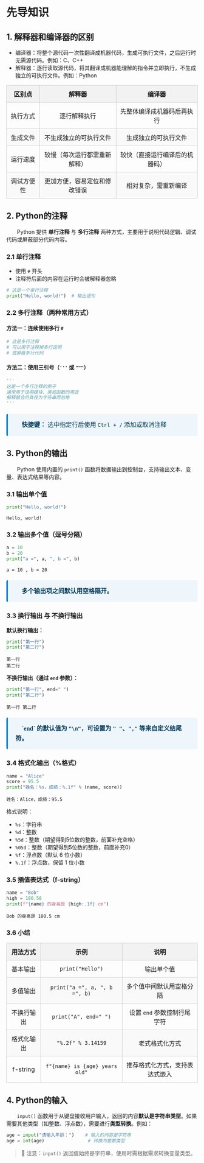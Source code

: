 # 先导知识
## 1. 解释器和编译器的区别
- 编译器：将整个源代码一次性翻译成机器代码，生成可执行文件，之后运行时无需源代码。例如：C、C++
- 解释器：逐行读取源代码，将其翻译成机器能理解的指令并立即执行，不生成独立的可执行文件。例如：Python

<div align="center">
  <table style="border-collapse: collapse; width: 100%; text-align: center; font-size: 16px;">
    <thead>
      <tr style="background-color: #f2f2f2;">
        <th style="border: 1px solid #ccc; padding: 10px;">区别点</th>
        <th style="border: 1px solid #ccc; padding: 10px;">解释器</th>
        <th style="border: 1px solid #ccc; padding: 10px;">编译器</th>
      </tr>
    </thead>
    <tbody>
      <tr>
        <td style="border: 1px solid #ccc; padding: 10px;">执行方式</td>
        <td style="border: 1px solid #ccc; padding: 10px;">逐行解释执行</td>
        <td style="border: 1px solid #ccc; padding: 10px;">先整体编译成机器码后再执行</td>
      </tr>
      <tr style="background-color: #f9f9f9;">
        <td style="border: 1px solid #ccc; padding: 10px;">生成文件</td>
        <td style="border: 1px solid #ccc; padding: 10px;">不生成独立的可执行文件</td>
        <td style="border: 1px solid #ccc; padding: 10px;">生成独立的可执行文件</td>
      </tr>
      <tr>
        <td style="border: 1px solid #ccc; padding: 10px;">运行速度</td>
        <td style="border: 1px solid #ccc; padding: 10px;">较慢（每次运行都需重新解释）</td>
        <td style="border: 1px solid #ccc; padding: 10px;">较快（直接运行编译后的机器码）</td>
      </tr>
      <tr style="background-color: #f9f9f9;">
        <td style="border: 1px solid #ccc; padding: 10px;">调试方便性</td>
        <td style="border: 1px solid #ccc; padding: 10px;">更加方便，容易定位和修改错误</td>
        <td style="border: 1px solid #ccc; padding: 10px;">相对复杂，需重新编译</td>
      </tr>
    </tbody>
  </table>
</div>

## 2. Python的注释

&emsp;&emsp;Python 提供 **单行注释** 与 **多行注释** 两种方式，主要用于说明代码逻辑、调试代码或屏蔽部分代码内容。

### 2.1 单行注释

* 使用 `#` 开头
* 注释符后面的内容在运行时会被解释器忽略

```python
# 这是一个单行注释
print("Hello, world!")  # 输出语句
```

### 2.2 多行注释（两种常用方式）

#### 方法一：连续使用多行 `#`

```python
# 这是多行注释
# 可以用于注释掉多行说明
# 或屏蔽多行代码
```

#### 方法二：使用三引号（`'''` 或 `"""`）

```python
'''
这是一个多行注释的例子
通常用于说明模块、类或函数的用途
解释器会将其视为字符串而忽略
'''
```

<div style="
  border-left: 4px solid #007acc;
  background-color: #eef6fb;
  padding: 16px 20px;
  margin: 20px 0;
  color: #003b5c;
  font-family: 'Times New Roman', serif;
  font-size: 16px;
  line-height: 1.6;
  border-radius: 4px;
">
  <strong>📌 快捷键：</strong> 选中指定行后使用 <code>Ctrl + /</code> 添加或取消注释
</div>

## 3. Python的输出

&emsp;&emsp;Python 使用内置的 `print()` 函数将数据输出到控制台，支持输出文本、变量、表达式结果等内容。

### 3.1 输出单个值

```python
print("Hello, world!")
```
```
Hello, world!
```


### 3.2 输出多个值（逗号分隔）

```python
a = 10
b = 20
print("a =", a, ", b =", b)
```
```
a = 10 , b = 20
```
<div style="
  border-left: 4px solid #007acc;
  background-color: #eef6fb;
  padding: 16px 20px;
  margin: 20px 0;
  color: #003b5c;
  font-family: 'Times New Roman', serif;
  font-size: 16px;
  line-height: 1.6;
  border-radius: 4px;
">
  <strong>📌 多个输出项之间默认用空格隔开。</strong>
</div>


### 3.3 换行输出 与 不换行输出

**默认换行输出：**

```python
print("第一行")
print("第二行")
```
```
第一行
第二行
```

**不换行输出（通过 `end` 参数）：**

```python
print("第一行", end=" ")
print("第二行")
```
```
第一行 第二行
```
<div style="
  border-left: 4px solid #007acc;
  background-color: #eef6fb;
  padding: 16px 20px;
  margin: 20px 0;
  color: #003b5c;
  font-family: 'Times New Roman', serif;
  font-size: 16px;
  line-height: 1.6;
  border-radius: 4px;
">
  <strong>📌 `end` 的默认值为 <code>"\n"</code>，可设置为 <code>" "</code>、<code>","</code> 等来自定义结尾符。</strong>
</div>


### 3.4 格式化输出（%格式）

```python
name = "Alice"
score = 95.5
print("姓名：%s，成绩：%.1f" % (name, score))
```
```
姓名：Alice，成绩：95.5
```

格式说明：

* `%s`：字符串
* `%d`：整数
* `%5d`：整数（期望得到5位数的整数，前面补充空格）
* `%05d`：整数（期望得到5位数的整数，前面补充0）
* `%f`：浮点数（默认 6 位小数）
* `%.1f`：浮点数，保留 1 位小数

### 3.5 插值表达式（f-string）

```python
name = "Bob"
high = 180.58
print(f"{name} 的身高是 {high:.1f} cm")
```
```
Bob 的身高是 180.5 cm
```


### 3.6 小结

<div align="center">
  <table style="border-collapse: collapse; width: 100%; text-align: center; font-size: 16px;">
    <thead>
      <tr style="background-color: #f2f2f2;">
        <th style="border: 1px solid #ccc; padding: 10px;">用法方式</th>
        <th style="border: 1px solid #ccc; padding: 10px;">示例</th>
        <th style="border: 1px solid #ccc; padding: 10px;">说明</th>
      </tr>
    </thead>
    <tbody>
      <tr>
        <td style="border: 1px solid #ccc; padding: 10px;">基本输出</td>
        <td style="border: 1px solid #ccc; padding: 10px;"><code>print("Hello")</code></td>
        <td style="border: 1px solid #ccc; padding: 10px;">输出单个值</td>
      </tr>
      <tr style="background-color: #f9f9f9;">
        <td style="border: 1px solid #ccc; padding: 10px;">多值输出</td>
        <td style="border: 1px solid #ccc; padding: 10px;"><code>print("a =", a, ", b =", b)</code></td>
        <td style="border: 1px solid #ccc; padding: 10px;">多个值中间默认用空格分隔</td>
      </tr>
      <tr>
        <td style="border: 1px solid #ccc; padding: 10px;">不换行输出</td>
        <td style="border: 1px solid #ccc; padding: 10px;"><code>print("A", end=" ")</code></td>
        <td style="border: 1px solid #ccc; padding: 10px;">设置 <code>end</code> 参数控制行尾字符</td>
      </tr>
      <tr style="background-color: #f9f9f9;">
        <td style="border: 1px solid #ccc; padding: 10px;">格式化输出</td>
        <td style="border: 1px solid #ccc; padding: 10px;"><code>"%.2f" % 3.14159</code></td>
        <td style="border: 1px solid #ccc; padding: 10px;">老式格式化方式</td>
      </tr>
      <tr>
        <td style="border: 1px solid #ccc; padding: 10px;">f-string</td>
        <td style="border: 1px solid #ccc; padding: 10px;"><code>f"{name} is {age} years old"</code></td>
        <td style="border: 1px solid #ccc; padding: 10px;">推荐格式化方式，支持表达式嵌入</td>
      </tr>
    </tbody>
  </table>
</div>

## 4. Python的输入

&emsp;&emsp;`input()` 函数用于从键盘接收用户输入，返回的内容**默认是字符串类型**。如果需要其他类型（如整数、浮点数），需要进行**类型转换**。例如：

```python
age = input("请输入年龄：")    # 输入的内容是字符串
age = int(age)                # 转换为整数类型
```

> 📌 注意：`input()` 返回值始终是字符串，使用时需根据需求转换变量类型。

